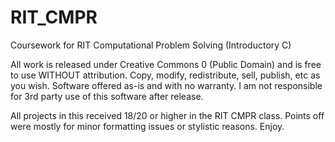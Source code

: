 # RIT_CMPR
Coursework for RIT Computational Problem Solving (Introductory C)

All work is released under Creative Commons 0 (Public Domain) and is free to use WITHOUT attribution.  Copy, modify, redistribute, sell, publish, etc as you wish.  Software offered as-is and with no warranty.  I am not responsible for 3rd party use of this software after release.  

All projects in this received 18/20 or higher in the RIT CMPR class.  Points off were mostly for minor formatting issues or stylistic reasons.  Enjoy.
